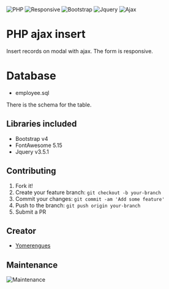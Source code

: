 ![PHP](https://img.shields.io/badge/php-8-brightgreen)
![Responsive](https://img.shields.io/badge/Responsive-Yes-ff69b4)
![Bootstrap](https://img.shields.io/badge/bootstrap-4.5-blue)
![Jquery](https://img.shields.io/badge/jquery-3.5.1-orange)
![Ajax](https://img.shields.io/badge/jquery-ajax-red)
# PHP ajax insert
Insert records on modal with ajax. The form is responsive.

# Database 
* employee.sql

There is the schema for the table.

## Libraries included
* Bootstrap v4
* FontAwesome 5.15
* Jquery v3.5.1

## Contributing

1. Fork it!
2. Create your feature branch: `git checkout -b your-branch`
3. Commit your changes: `git commit -am 'Add some feature'`
4. Push to the branch: `git push origin your-branch`
5. Submit a PR

## Creator
* <a href="https://github.com/adhirsaurio">Yomerengues</a>

## Maintenance
![Maintenance](https://img.shields.io/badge/Maintenance-Yes-brightgreen)